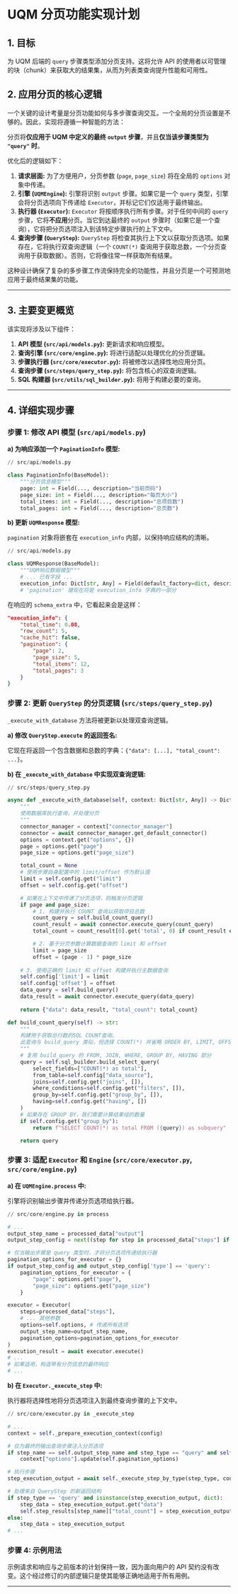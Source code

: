 # UQM 分页功能实现计划

## 1. 目标

为 UQM 后端的 `query` 步骤类型添加分页支持。这将允许 API 的使用者以可管理的块（chunk）来获取大的结果集，从而为列表类查询提升性能和可用性。

## 2. 应用分页的核心逻辑

一个关键的设计考量是分页功能如何与多步骤查询交互。一个全局的分页设置是不够的。因此，实现将遵循一种智能的方法：

分页将**仅应用于 UQM 中定义的最终 `output` 步骤**，并且**仅当该步骤类型为 `"query"` 时**。

优化后的逻辑如下：

1.  **请求层面:** 为了方便用户，分页参数 (`page`, `page_size`) 将在全局的 `options` 对象中传递。
2.  **引擎 (`UQMEngine`):** 引擎将识别 `output` 步骤。如果它是一个 `query` 类型，引擎会将分页选项向下传递给 `Executor`，并标记它们仅适用于最终输出。
3.  **执行器 (`Executor`):** `Executor` 将按顺序执行所有步骤。对于任何中间的 `query` 步骤，它将**不应用**分页。当它到达最终的 `output` 步骤时（如果它是一个查询），它将把分页选项注入到该特定步骤执行的上下文中。
4.  **查询步骤 (`QueryStep`):** `QueryStep` 将检查其执行上下文以获取分页选项。如果存在，它将执行双查询逻辑（一个 `COUNT(*)` 查询用于获取总数，一个分页查询用于获取数据）。否则，它将像往常一样获取所有结果。

这种设计确保了复杂的多步骤工作流保持完全的功能性，并且分页是一个可预测地应用于最终结果集的功能。

---

## 3. 主要变更概览

该实现将涉及以下组件：

1.  **API 模型 (`src/api/models.py`):** 更新请求和响应模型。
2.  **查询引擎 (`src/core/engine.py`):** 将进行适配以处理优化的分页逻辑。
3.  **步骤执行器 (`src/core/executor.py`):** 将被修改以选择性地应用分页。
4.  **查询步骤 (`src/steps/query_step.py`):** 将包含核心的双查询逻辑。
5.  **SQL 构建器 (`src/utils/sql_builder.py`):** 将用于构建必要的查询。

---

## 4. 详细实现步骤

### 步骤 1: 修改 API 模型 (`src/api/models.py`)

**a) 为响应添加一个 `PaginationInfo` 模型:**

```python
// src/api/models.py

class PaginationInfo(BaseModel):
    """分页信息模型"""
    page: int = Field(..., description="当前页码")
    page_size: int = Field(..., description="每页大小")
    total_items: int = Field(..., description="总项目数")
    total_pages: int = Field(..., description="总页数")
```

**b) 更新 `UQMResponse` 模型:**

`pagination` 对象将嵌套在 `execution_info` 内部，以保持响应结构的清晰。

```python
// src/api/models.py

class UQMResponse(BaseModel):
    """UQM响应数据模型"""
    # ... 已有字段 ...
    execution_info: Dict[str, Any] = Field(default_factory=dict, description="执行信息")
    # 'pagination' 键现在将是 execution_info 字典的一部分
```

在响应的 `schema_extra` 中，它看起来会是这样：
```json
"execution_info": {
    "total_time": 0.08,
    "row_count": 5,
    "cache_hit": false,
    "pagination": {
        "page": 2,
        "page_size": 5,
        "total_items": 12,
        "total_pages": 3
    }
}
```

### 步骤 2: 更新 `QueryStep` 的分页逻辑 (`src/steps/query_step.py`)

`_execute_with_database` 方法将被更新以处理双查询逻辑。

**a) 修改 `QueryStep.execute` 的返回签名:**

它现在将返回一个包含数据和总数的字典：`{"data": [...], "total_count": ...}`。

**b) 在 `_execute_with_database` 中实现双查询逻辑:**

```python
// src/steps/query_step.py

async def _execute_with_database(self, context: Dict[str, Any]) -> Dict[str, Any]:
    """
    使用数据库执行查询，并处理分页
    """
    connector_manager = context["connector_manager"]
    connector = await connector_manager.get_default_connector()
    options = context.get("options", {})
    page = options.get("page")
    page_size = options.get("page_size")

    total_count = None
    # 使用步骤自身配置中的 limit/offset 作为默认值
    limit = self.config.get("limit")
    offset = self.config.get("offset")

    # 如果在上下文中传递了分页选项，则触发分页逻辑
    if page and page_size:
        # 1. 构建并执行 COUNT 查询以获取项目总数
        count_query = self.build_count_query()
        count_result = await connector.execute_query(count_query)
        total_count = count_result[0].get('total', 0) if count_result else 0

        # 2. 基于分页参数计算数据查询的 limit 和 offset
        limit = page_size
        offset = (page - 1) * page_size
    
    # 3. 使用正确的 limit 和 offset 构建并执行主数据查询
    self.config['limit'] = limit
    self.config['offset'] = offset
    data_query = self.build_query()
    data_result = await connector.execute_query(data_query)
    
    return {"data": data_result, "total_count": total_count}

def build_count_query(self) -> str:
    """
    构建用于获取总行数的SQL COUNT查询。
    此查询与 build_query 类似，但选择 COUNT(*) 并省略 ORDER BY, LIMIT, OFFSET。
    """
    # 复用 build_query 的 FROM, JOIN, WHERE, GROUP BY, HAVING 部分
    query = self.sql_builder.build_select_query(
        select_fields=["COUNT(*) as total"],
        from_table=self.config["data_source"],
        joins=self.config.get("joins", []),
        where_conditions=self.config.get("filters", []),
        group_by=self.config.get("group_by", []),
        having=self.config.get("having", [])
    )
    # 如果存在 GROUP BY，我们需要计算结果组的数量
    if self.config.get("group_by"):
        return f"SELECT COUNT(*) as total FROM ({query}) as subquery"

    return query
```

### 步骤 3: 适配 `Executor` 和 `Engine` (`src/core/executor.py`, `src/core/engine.py`)

**a) 在 `UQMEngine.process` 中:**

引擎将识别输出步骤并传递分页选项给执行器。

```python
// src/core/engine.py in process

# ...
output_step_name = processed_data["output"]
output_step_config = next((step for step in processed_data["steps"] if step["name"] == output_step_name), None)

# 仅当输出步骤是 query 类型时，才将分页选项传递给执行器
pagination_options_for_executor = {}
if output_step_config and output_step_config['type'] == 'query':
    pagination_options_for_executor = {
        "page": options.get("page"),
        "page_size": options.get("page_size")
    }

executor = Executor(
    steps=processed_data["steps"],
    # ... 其他参数
    options=self.options, # 传递所有选项
    output_step_name=output_step_name,
    pagination_options=pagination_options_for_executor
)
execution_result = await executor.execute()
# ...
# 如果适用，构造带有分页信息的最终响应
# ...
```

**b) 在 `Executor._execute_step` 中:**

执行器将选择性地将分页选项注入到最终查询步骤的上下文中。

```python
// src/core/executor.py in _execute_step

# ...
context = self._prepare_execution_context(config)

# 仅为最终的输出查询步骤注入分页选项
if step_name == self.output_step_name and step_type == "query" and self.pagination_options:
    context["options"].update(self.pagination_options)

# 执行步骤
step_execution_output = await self._execute_step_by_type(step_type, config, context)

# 处理来自 QueryStep 的新返回结构
if step_type == 'query' and isinstance(step_execution_output, dict):
    step_data = step_execution_output.get("data")
    self.step_results[step_name]["total_count"] = step_execution_output.get("total_count")
else:
    step_data = step_execution_output
# ...
```

### 步骤 4: 示例用法

示例请求和响应与之前版本的计划保持一致，因为面向用户的 API 契约没有改变。这个经过修订的内部逻辑只是使其能够正确地适用于所有用例。

--- 